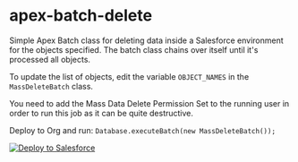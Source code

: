 # apex-batch-delete

Simple Apex Batch class for deleting data inside a Salesforce environment for the objects specified.
The batch class chains over itself until it's processed all objects.

To update the list of objects, edit the variable `OBJECT_NAMES` in the `MassDeleteBatch` class.

You need to add the Mass Data Delete Permission Set to the running user in order to run this job as it can be quite destructive.

Deploy to Org and run:
`Database.executeBatch(new MassDeleteBatch());`

<a href="https://githubsfdeploy.herokuapp.com/app/githubdeploy/benedwards44/apex-batch-delete">
    <img alt="Deploy to Salesforce" src="https://raw.githubusercontent.com/afawcett/githubsfdeploy/master/deploy.png">
</a>

